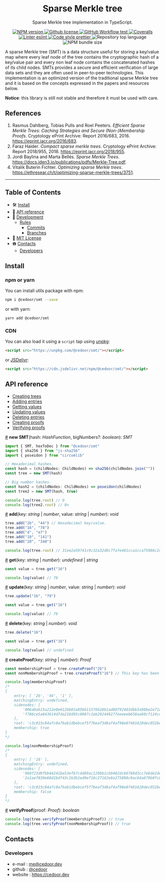<p align="center">
    <h1 align="center">
        Sparse Merkle tree
    </h1>
    <p align="center">Sparse Merkle tree implementation in TypeScript.</p>
</p>

<p align="center">
    <a href="https://www.npmjs.com/package/@cedoor/smt" target="_blank">
        <img alt="NPM version" src="https://img.shields.io/npm/v/@cedoor/smt?style=flat-square">
    </a>
    <a href="https://github.com/cedoor/sparse-merkle-tree/blob/main/LICENSE" target="_blank">
        <img alt="Github license" src="https://img.shields.io/github/license/cedoor/sparse-merkle-tree.svg?style=flat-square">
    </a>
    <a href="https://github.com/cedoor/sparse-merkle-tree/actions?query=workflow%3Atest" target="_blank">
        <img alt="GitHub Workflow test" src="https://img.shields.io/github/workflow/status/cedoor/sparse-merkle-tree/test?label=test&style=flat-square&logo=github">
    </a>
    <a href='https://coveralls.io/github/cedoor/sparse-merkle-tree?branch=main' target="_blank">
        <img alt="Coveralls" src="https://img.shields.io/coveralls/github/cedoor/sparse-merkle-tree/main?style=flat-square&logo=coveralls">
    </a>
    <a href="https://eslint.org/" target="_blank">
        <img alt="Linter eslint" src="https://img.shields.io/badge/linter-eslint-8080f2?style=flat-square&logo=eslint">
    </a>
    <a href="https://prettier.io/" target="_blank">
        <img alt="Code style prettier" src="https://img.shields.io/badge/code%20style-prettier-f8bc45?style=flat-square&logo=prettier">
    </a>
    <img alt="Repository top language" src="https://img.shields.io/github/languages/top/cedoor/network-flow-algorithms?style=flat-square&logo=typescript">
    <img alt="NPM bundle size" src="https://img.shields.io/bundlephobia/min/@cedoor/smt?style=flat-square">
</p>

A sparse Merkle tree (SMT) is a data structure useful for storing a key/value map where every leaf node of the tree contains the cryptographic hash of a key/value pair and every non leaf node contains the concatenated hashes of its child nodes. SMTs provides a secure and efficient verification of large data sets and they are often used in peer-to-peer technologies. This implementation is an optimized version of the traditional sparse Merkle tree and it is based on the concepts expressed in the papers and resources below.

**Notice**: this library is still not stable and therefore it must be used with care.

## References

1. Rasmus Dahlberg, Tobias Pulls and Roel Peeters. _Efficient Sparse Merkle Trees: Caching Strategies and Secure (Non-)Membership Proofs_. Cryptology ePrint Archive: Report 2016/683, 2016. https://eprint.iacr.org/2016/683.
2. Faraz Haider. _Compact sparse merkle trees_. Cryptology ePrint Archive: Report 2018/955, 2018. https://eprint.iacr.org/2018/955.
3. Jordi Baylina and Marta Bellés. _Sparse Merkle Trees_. https://docs.iden3.io/publications/pdfs/Merkle-Tree.pdf.
4. Vitalik Buterin Fichter. _Optimizing sparse Merkle trees_. https://ethresear.ch/t/optimizing-sparse-merkle-trees/3751.

---

## Table of Contents

-   🛠 [Install](#install)
-   📜 [API reference](#api-reference)
-   🔬 [Development](#development)
    -   [Rules](#scroll-rules)
        -   [Commits](https://github.com/cedoor/cedoor/tree/main/git#commits-rules)
        -   [Branches](https://github.com/cedoor/cedoor/tree/main/git#branch-rules)
-   🧾 [MIT License](https://github.com/cedoor/sparse-merkle-tree/blob/master/LICENSE)
-   ☎️ [Contacts](#contacts)
    -   [Developers](#developers)

## Install

### npm or yarn

You can install utils package with npm:

```bash
npm i @cedoor/smt --save
```

or with yarn:

```bash
yarn add @cedoor/smt
```

### CDN

You can also load it using a `script` tap using [unpkg](https://unpkg.com/):

```html
<script src="https://unpkg.com/@cedoor/smt/"></script>
```

or [JSDelivr](https://www.jsdelivr.com/):

```html
<script src="https://cdn.jsdelivr.net/npm/@cedoor/smt/"></script>
```

## API reference

-   [Creating trees](#smt-new)
-   [Adding entries](#smt-add)
-   [Getting values](#smt-get)
-   [Updating values](#smt-update)
-   [Deleting entries](#smt-delete)
-   [Creating proofs](#smt-create-proof)
-   [Verifying proofs](#smt-verify-proof)

<a name="smt-new" href="#smt-new">#</a> **new SMT**(hash: _HashFunction_, bigNumbers?: _boolean_): _SMT_

```typescript
import { SMT, hexToDec } from "@cedoor/smt"
import { sha256 } from "js-sha256"
import { poseidon } from "circomlib"

// Hexadecimal hashes.
const hash = (childNodes: ChildNodes) => sha256(childNodes.join(""))
const tree = new SMT(hash)

// Big number hashes.
const hash2 = (childNodes: ChildNodes) => poseidon(childNodes)
const tree2 = new SMT(hash, true)

console.log(tree.root) // 0
console.log(tree2.root) // 0n
```

<a name="smt-add" href="#smt-add">#</a> **add**(key: _string_ | _number_, value: _string_ | _number_): _void_

```typescript
tree.add("2b", "44") // Hexadecimal key/value.
tree.add("16", "78")
tree.add("d", "e7")
tree.add("10", "141")
tree.add("20", "340")

console.log(tree.root) // 31ee2a59741c9c32a32d8c7fafe461cca1ccaf5986c2d592586e3e6482a48645
```

<a name="smt-get" href="#smt-get">#</a> **get**(key: _string_ | _number_): _undefined_ | _string_

```typescript
const value = tree.get("16")

console.log(value) // 78
```

<a name="smt-update" href="#smt-update">#</a> **update**(key: _string_ | _number_, value: _string_ | _number_): _void_

```typescript
tree.update("16", "79")

const value = tree.get("16")

console.log(value) // 79
```

<a name="smt-delete" href="#smt-delete">#</a> **delete**(key: _string_ | _number_): _void_

```typescript
tree.delete("16")

const value = tree.get("16")

console.log(value) // undefined
```

<a name="smt-create-proof" href="#smt-create-proof">#</a> **createProof**(key: _string_ | _number_): _Proof_

```typescript
const membershipProof = tree.createProof("2b")
const nonMembershipProof = tree.createProof("16") // This key has been deleted.

console.log(membershipProof)
/*
{
    entry: [ '2b', '44', '1' ],
    matchingEntry: undefined,
    sidenodes: [
        '006a0ab15a212e0e0126b81e056b11576628b1ad80792403dbb3a90be2e71d64',
        'f786ce5a843614d7da216d95c0087c1eb29244927feeeeeb658aa60cf124cd5e'
    ],
    root: 'c3c023c84afc0a7bab1dbebcef5f7beaf3d6af4af98e8f481620dec052be7d0d',
    membership: true
}
*/

console.log(nonMembershipProof)
/*
{
    entry: [ '16' ],
    matchingEntry: undefined,
    sidenodes: [
        '960f23d9fbb44241be53efb7c4d69ac129bb1cb9482dcb6789d3cc7e6de2de2b',
        '2a1aef839e68d1bdf43c1b3b1ed9ef16c27162e8a175898c9ac64a679b0fc825'
    ],
    root: 'c3c023c84afc0a7bab1dbebcef5f7beaf3d6af4af98e8f481620dec052be7d0d',
    membership: false
}
*/
```

<a name="smt-verify-proof" href="#smt-verify-proof">#</a> **verifyProof**(proof: _Proof_): _boolean_

```typescript
console.log(tree.verifyProof(membershipProof)) // true
console.log(tree.verifyProof(nonMembershipProof)) // true
```

## Contacts

### Developers

-   e-mail : me@cedoor.dev
-   github : [@cedoor](https://github.com/cedoor)
-   website : https://cedoor.dev
